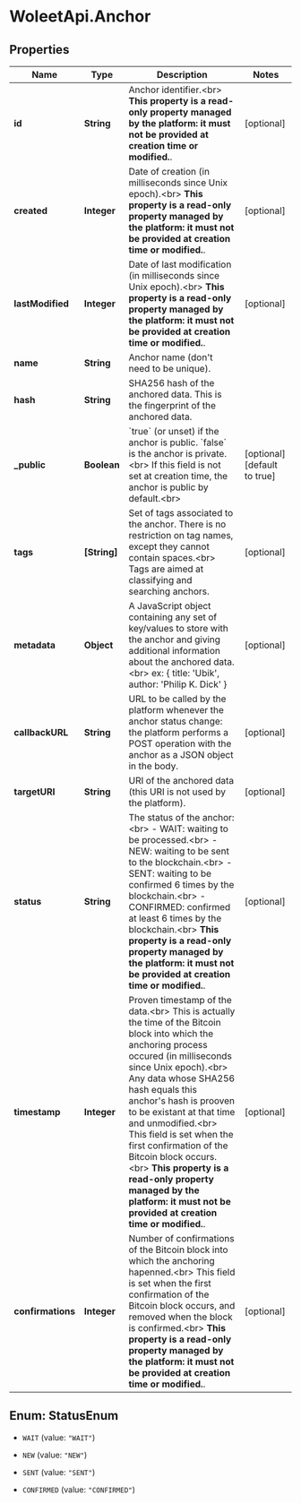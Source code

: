 # WoleetApi.Anchor

## Properties
Name | Type | Description | Notes
------------ | ------------- | ------------- | -------------
**id** | **String** | Anchor identifier.&lt;br&gt; **This property is a read-only property managed by the platform: it must not be provided at creation time or modified.**.  | [optional] 
**created** | **Integer** | Date of creation (in milliseconds since Unix epoch).&lt;br&gt; **This property is a read-only property managed by the platform: it must not be provided at creation time or modified.**.  | [optional] 
**lastModified** | **Integer** | Date of last modification (in milliseconds since Unix epoch).&lt;br&gt; **This property is a read-only property managed by the platform: it must not be provided at creation time or modified.**.  | [optional] 
**name** | **String** | Anchor name (don&#39;t need to be unique).  | 
**hash** | **String** | SHA256 hash of the anchored data. This is the fingerprint of the anchored data.  | 
**_public** | **Boolean** | &#x60;true&#x60; (or unset) if the anchor is public. &#x60;false&#x60; is the anchor is private.&lt;br&gt; If this field is not set at creation time, the anchor is public by default.&lt;br&gt;  | [optional] [default to true]
**tags** | **[String]** | Set of tags associated to the anchor. There is no restriction on tag names, except they cannot contain spaces.&lt;br&gt; Tags are aimed at classifying and searching anchors.  | [optional] 
**metadata** | **Object** | A JavaScript object containing any set of key/values to store with the anchor and giving additional information about the anchored data.&lt;br&gt; ex: { title: &#39;Ubik&#39;, author: &#39;Philip K. Dick&#39; }  | [optional] 
**callbackURL** | **String** | URL to be called by the platform whenever the anchor status change: the platform performs a POST operation with the anchor as a JSON object in the body.  | [optional] 
**targetURI** | **String** | URI of the anchored data (this URI is not used by the platform).  | [optional] 
**status** | **String** | The status of the anchor:&lt;br&gt; - WAIT: waiting to be processed.&lt;br&gt; - NEW: waiting to be sent to the blockchain.&lt;br&gt; - SENT: waiting to be confirmed 6 times by the blockchain.&lt;br&gt; - CONFIRMED: confirmed at least 6 times by the blockchain.&lt;br&gt; **This property is a read-only property managed by the platform: it must not be provided at creation time or modified.**.  | [optional] 
**timestamp** | **Integer** | Proven timestamp of the data.&lt;br&gt; This is actually the time of the Bitcoin block into which the anchoring process occured (in milliseconds since Unix epoch).&lt;br&gt; Any data whose SHA256 hash equals this anchor&#39;s hash is prooven to be existant at that time and unmodified.&lt;br&gt; This field is set when the first confirmation of the Bitcoin block occurs.&lt;br&gt; **This property is a read-only property managed by the platform: it must not be provided at creation time or modified.**.  | [optional] 
**confirmations** | **Integer** | Number of confirmations of the Bitcoin block into which the anchoring hapenned.&lt;br&gt; This field is set when the first confirmation of the Bitcoin block occurs, and removed when the block is confirmed.&lt;br&gt; **This property is a read-only property managed by the platform: it must not be provided at creation time or modified.**.  | [optional] 


<a name="StatusEnum"></a>
## Enum: StatusEnum


* `WAIT` (value: `"WAIT"`)

* `NEW` (value: `"NEW"`)

* `SENT` (value: `"SENT"`)

* `CONFIRMED` (value: `"CONFIRMED"`)




